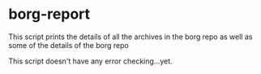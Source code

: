 # borg-report
 
This script prints the details of all the
archives in the borg repo as well as some of
the details of the borg repo

This script doesn't have any error checking...yet. 
